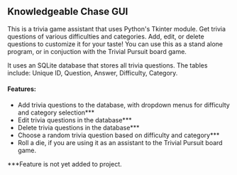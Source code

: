 ## Knowledgeable Chase GUI

This is a trivia game assistant that uses Python's Tkinter module. Get trivia questions of various difficulties and categories. Add, edit, or delete questions to customize it for your taste! You can use this as a stand alone program, or in conjuction with the Trivial Pursuit board game.

It uses an SQLite database that stores all trivia questions. The tables include: Unique ID, Question, Answer, Difficulty, Category.

#### Features:

* Add trivia questions to the database, with dropdown menus for difficulty and category selection***
* Edit trivia questions in the database***
* Delete trivia questions in the database***
* Choose a random trivia question based on difficulty and category***
* Roll a die, if you are using it as an assistant to the Trivial Pursuit board game.

***Feature is not yet added to project.